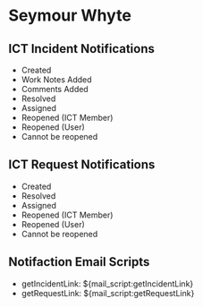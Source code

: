 # Seymour Whyte

## ICT Incident Notifications
- Created
- Work Notes Added
- Comments Added
- Resolved
- Assigned
- Reopened (ICT Member)
- Reopened (User)
- Cannot be reopened

## ICT Request Notifications
- Created
- Resolved
- Assigned
- Reopened (ICT Member)
- Reopened (User)
- Cannot be reopened

## Notifaction Email Scripts
- getIncidentLink: ${mail_script:getIncidentLink}
- getRequestLink: ${mail_script:getRequestLink}